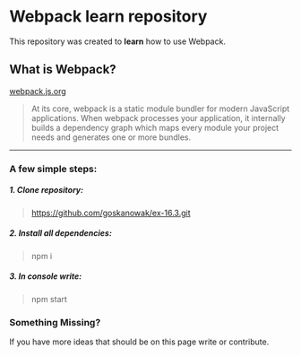 Webpack learn repository
=====
This repository was created to **learn** how to use Webpack.


What is Webpack?
--------------------

[webpack.js.org](https://webpack.js.org/concepts/)

>At its core, webpack is a static module bundler for modern JavaScript applications. When webpack processes your application, it internally builds a dependency graph which maps every module your project needs and generates one or more bundles.

---

### A few simple steps:

##### 1. Clone repository:
> <https://github.com/goskanowak/ex-16.3.git>

##### 2. Install all dependencies:

> npm i

##### 3. In console write:

> npm start

### Something Missing?
If you have more ideas that should be on this page write or contribute.
